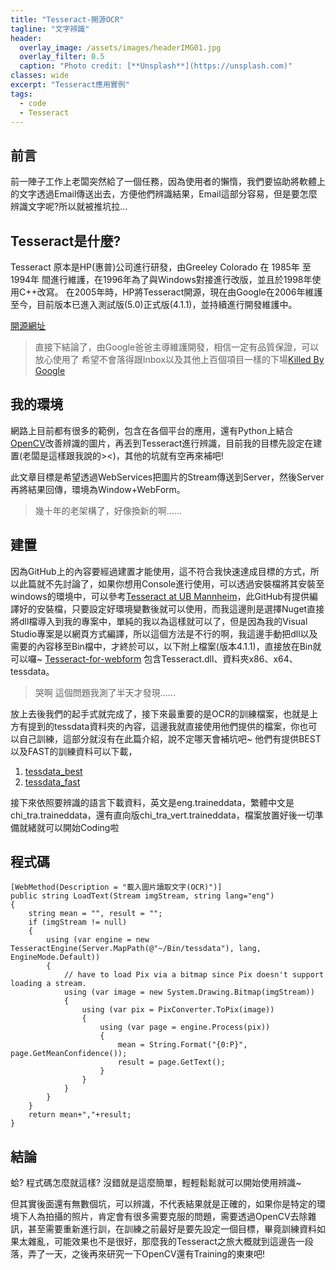 ```yaml
---
title: "Tesseract-開源OCR"
tagline: "文字辨識"
header:
  overlay_image: /assets/images/headerIMG01.jpg
  overlay_filter: 0.5
  caption: "Photo credit: [**Unsplash**](https://unsplash.com)"
classes: wide
excerpt: "Tesseract應用實例"
tags:
  - code
  - Tesseract
---
```


## 前言

前一陣子工作上老闆突然給了一個任務，因為使用者的懶惰，我們要協助將軟體上的文字透過Email傳送出去，方便他們辨識結果，Email這部分容易，但是要怎麼辨識文字呢?所以就被推坑拉...

## Tesseract是什麼?

Tesseract 原本是HP(惠普)公司進行研發，由Greeley Colorado 在 1985年 至 1994年 間進行維護，在1996年為了與Windows對接進行改版，並且於1998年使用C++改寫。
在2005年時，HP將Tesseract開源，現在由Google在2006年維護至今，目前版本已進入測試版(5.0)正式版(4.1.1)，並持續進行開發維護中。

[開源網址](https://github.com/tesseract-ocr/tesseract)

> 直接下結論了，由Google爸爸主導維護開發，相信一定有品質保證，可以放心使用了
> 希望不會落得跟Inbox以及其他上百個項目一樣的下場[Killed By Google](https://killedbygoogle.com/)

## 我的環境

網路上目前都有很多的範例，包含在各個平台的應用，還有Python上結合[OpenCV](https://opencv.org/)改善辨識的圖片，再丟到Tesseract進行辨識，目前我的目標先設定在建置(老闆是這樣跟我說的><)，其他的坑就有空再來補吧!

此文章目標是希望透過WebServices把圖片的Stream傳送到Server，然後Server再將結果回傳，環境為Window+WebForm。

> 幾十年的老架構了，好像換新的啊......

## 建置

因為GitHub上的內容要經過建置才能使用，這不符合我快速達成目標的方式，所以此篇就不先討論了，如果你想用Console進行使用，可以透過安裝檔將其安裝至windows的環境中，可以參考[Tesseract at UB Mannheim](https://github.com/UB-Mannheim/tesseract/wiki)，此GitHub有提供編譯好的安裝檔，只要設定好環境變數後就可以使用，而我這邊則是選擇Nuget直接將dll檔導入到我的專案中，單純的我以為這樣就可以了，但是因為我的Visual Studio專案是以網頁方式編譯，所以這個方法是不行的啊，我這邊手動把dll以及需要的內容移至Bin檔中，才終於可以，以下附上檔案(版本4.1.1)，直接放在Bin就可以囉~
[Tesseract-for-webform](https://github.com/joysrr/Tesseract-for-webform)
包含Tesseract.dll、資料夾x86、x64、tessdata。

> 哭啊 這個問題我測了半天才發現......

放上去後我們的起手式就完成了，接下來最重要的是OCR的訓練檔案，也就是上方有提到的tessdata資料夾的內容，這邊我就直接使用他們提供的檔案，你也可以自己訓練，這部分就沒有在此篇介紹，說不定哪天會補坑吧~
他們有提供BEST以及FAST的訓練資料可以下載，

1. [tessdata_best](https://github.com/tesseract-ocr/tessdata_best)
2. [tessdata_fast](https://github.com/tesseract-ocr/tessdata_fast)

接下來依照要辨識的語言下載資料，英文是eng.traineddata，繁體中文是chi_tra.traineddata，還有直向版chi_tra_vert.traineddata，檔案放置好後一切準備就緒就可以開始Coding啦

## 程式碼

	[WebMethod(Description = "載入圖片讀取文字(OCR)")]
    public string LoadText(Stream imgStream, string lang="eng")
    {
		string mean = "", result = "";
        if (imgStream != null)
        {
            using (var engine = new TesseractEngine(Server.MapPath(@"~/Bin/tessdata"), lang, EngineMode.Default))
            {
                // have to load Pix via a bitmap since Pix doesn't support loading a stream.
                using (var image = new System.Drawing.Bitmap(imgStream))
                {
                    using (var pix = PixConverter.ToPix(image))
                    {
                        using (var page = engine.Process(pix))
                        {
                            mean = String.Format("{0:P}", page.GetMeanConfidence());
                            result = page.GetText();
                        }
                    }
                }
            }
        }
        return mean+","+result;
    }

## 結論
蛤? 程式碼怎麼就這樣?
沒錯就是這麼簡單，輕輕鬆鬆就可以開始使用辨識~

但其實後面還有無數個坑，可以辨識，不代表結果就是正確的，如果你是特定的環境下人為拍攝的照片，肯定會有很多需要克服的問題，需要透過OpenCV去除雜訊，甚至需要重新進行訓，在訓練之前最好是要先設定一個目標，畢竟訓練資料如果太雜亂，可能效果也不是很好，那麼我的Tesseract之旅大概就到這邊告一段落，弄了一天，之後再來研究一下OpenCV還有Training的東東吧!










<!--stackedit_data:
eyJoaXN0b3J5IjpbLTE1MzUwMzAyNjcsLTI2OTMwODQ5NiwtMT
YzMDU0MDk5MSwxMTE4NDAyMTQsMTkwNDU2NTg4N119
-->